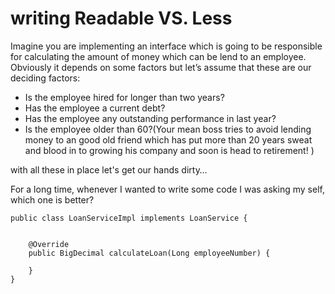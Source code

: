 # writing Readable VS. Less

Imagine you are implementing an interface which is going to be responsible for calculating the amount of money which can be lend to an employee. Obviously it depends on some factors but let’s assume that these are our deciding factors:

- Is  the employee  hired for longer than two years?
- Has the employee a current debt?
- Has the employee any outstanding performance in last year?
- Is the employee older than 60?(Your mean boss tries to avoid lending money to an good old friend which has put more than 20 years sweat and blood in to growing his company and soon is head to retirement! )

with all these in place let's get our hands dirty…

For a long time, whenever I wanted to write some code I was asking my self, which one is better?
```
public class LoanServiceImpl implements LoanService {


    @Override
    public BigDecimal calculateLoan(Long employeeNumber) {

    }
}

```
